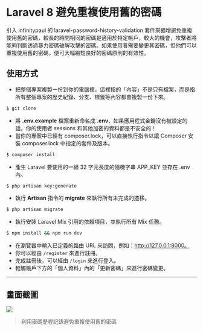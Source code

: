 # Laravel 8 避免重複使用舊的密碼

引入 infinitypaul 的 laravel-password-history-validation 套件來擴增避免重複使用舊的密碼，較長的時間相同的密碼是適用於特定帳戶，較大的機會，攻擊者將能夠判斷透過暴力密碼破解攻擊的密碼。如果使用者需要變更其密碼，但他們可以重複使用舊的密碼，便可大幅縮短良好的密碼原則的有效性。

## 使用方式
- 把整個專案複製一份到你的電腦裡，這裡指的「內容」不是只有檔案，而是指所有整個專案的歷史紀錄、分支、標籤等內容都會複製一份下來。
```sh
$ git clone
```
- 將 __.env.example__ 檔案重新命名成 __.env__，如果應用程式金鑰沒有被設定的話，你的使用者 sessions 和其他加密的資料都是不安全的！
- 當你的專案中已經有 composer.lock，可以直接執行指令以讓 Composer 安裝 composer.lock 中指定的套件及版本。
```sh
$ composer install
```
- 產生 Laravel 要使用的一組 32 字元長度的隨機字串 APP_KEY 並存在 .env 內。
```sh
$ php artisan key:generate
```
- 執行 __Artisan__ 指令的 __migrate__ 來執行所有未完成的遷移。
```sh
$ php artisan migrate
```
- 執行安裝 Laravel Mix 引用的依賴項目，並執行所有 Mix 任務。
```sh
$ npm install && npm run dev
```
- 在瀏覽器中輸入已定義的路由 URL 來訪問，例如：http://127.0.0.1:8000。
- 你可以經由 `/register` 來進行註冊。
- 完成註冊後，可以經由 `/login` 來進行登入。
- 輕觸帳戶下方的「個人資料」內的「更新密碼」來進行密碼變更。

----

## 畫面截圖
![](https://i.imgur.com/anH2Dfk.png)
> 利用密碼歷程記錄避免重複使用舊的密碼